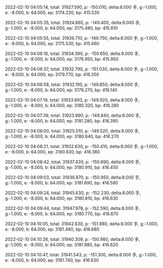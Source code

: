 2022-02-10 04:05:14, total: 31927.590, p: -150.010, delta:8.000 手, g:-1.000, e: -8.000, b: 64.000, ep: 3174.230, bp: 415.530

2022-02-10 04:05:35, total: 31924.665, p: -149.400, delta:8.000 手, g:-1.000, e: -8.000, b: 64.000, ep: 3175.480, bp: 415.610

2022-02-10 04:05:55, total: 31926.710, p: -149.750, delta:8.000 手, g:-1.000, e: -8.000, b: 64.000, ep: 3175.530, bp: 415.660

2022-02-10 04:06:16, total: 31934.390, p: -150.650, delta:8.000 手, g:-1.000, e: -8.000, b: 64.000, ep: 3176.950, bp: 415.950

2022-02-10 04:06:37, total: 31932.790, p: -151.030, delta:8.000 手, g:-1.000, e: -8.000, b: 64.000, ep: 3179.770, bp: 416.350

2022-02-10 04:06:58, total: 31932.195, p: -149.850, delta:8.000 手, g:-1.000, e: -8.000, b: 64.000, ep: 3179.270, bp: 416.140

2022-02-10 04:07:19, total: 31933.693, p: -149.920, delta:8.000 手, g:-1.000, e: -8.000, b: 64.000, ep: 3180.320, bp: 416.280

2022-02-10 04:07:39, total: 31923.990, p: -149.840, delta:8.000 手, g:-1.000, e: -8.000, b: 64.000, ep: 3181.280, bp: 416.390

2022-02-10 04:08:00, total: 31925.510, p: -149.520, delta:8.000 手, g:-1.000, e: -8.000, b: 64.000, ep: 3180.640, bp: 416.270

2022-02-10 04:08:21, total: 31932.630, p: -150.410, delta:8.000 手, g:-1.000, e: -8.000, b: 64.000, ep: 3180.630, bp: 416.380

2022-02-10 04:08:42, total: 31937.430, p: -150.690, delta:8.000 手, g:-1.000, e: -8.000, b: 64.000, ep: 3180.910, bp: 416.450

2022-02-10 04:09:03, total: 31936.870, p: -150.950, delta:8.000 手, g:-1.000, e: -8.000, b: 64.000, ep: 3181.690, bp: 416.580

2022-02-10 04:09:24, total: 31945.630, p: -152.230, delta:8.000 手, g:-1.000, e: -8.000, b: 64.000, ep: 3180.810, bp: 416.630

2022-02-10 04:09:44, total: 31947.978, p: -152.590, delta:8.000 手, g:-1.000, e: -8.000, b: 64.000, ep: 3180.770, bp: 416.670

2022-02-10 04:10:05, total: 31942.630, p: -151.980, delta:8.000 手, g:-1.000, e: -8.000, b: 64.000, ep: 3181.460, bp: 416.680

2022-02-10 04:10:26, total: 31940.309, p: -150.980, delta:8.000 手, g:-1.000, e: -8.000, b: 64.000, ep: 3181.980, bp: 416.620

2022-02-10 04:10:47, total: 31941.543, p: -151.300, delta:8.000 手, g:-1.000, e: -8.000, b: 64.000, ep: 3181.740, bp: 416.630